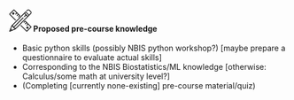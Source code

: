 #### <img border="0" src="icons/precourse.svg" width="40" height="40"> Proposed pre-course knowledge

- Basic python skills (possibly NBIS python workshop?)
[maybe prepare a questionnaire to evaluate actual skills]
- Corresponding to the NBIS Biostatistics/ML knowledge
[otherwise: Calculus/some math at university level?]
- (Completing [currently none-existing] pre-course material/quiz)
